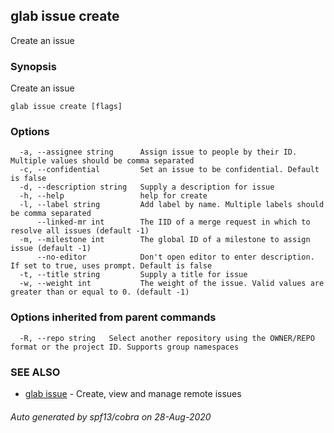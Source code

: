 ## glab issue create

Create an issue

### Synopsis

Create an issue

```
glab issue create [flags]
```

### Options

```
  -a, --assignee string      Assign issue to people by their ID. Multiple values should be comma separated 
  -c, --confidential         Set an issue to be confidential. Default is false
  -d, --description string   Supply a description for issue
  -h, --help                 help for create
  -l, --label string         Add label by name. Multiple labels should be comma separated
      --linked-mr int        The IID of a merge request in which to resolve all issues (default -1)
  -m, --milestone int        The global ID of a milestone to assign issue (default -1)
      --no-editor            Don't open editor to enter description. If set to true, uses prompt. Default is false
  -t, --title string         Supply a title for issue
  -w, --weight int           The weight of the issue. Valid values are greater than or equal to 0. (default -1)
```

### Options inherited from parent commands

```
  -R, --repo string   Select another repository using the OWNER/REPO format or the project ID. Supports group namespaces
```

### SEE ALSO

* [glab issue](glab_issue.md)	 - Create, view and manage remote issues

###### Auto generated by spf13/cobra on 28-Aug-2020
